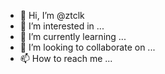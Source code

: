 - 👋 Hi, I’m @ztclk
- 👀 I’m interested in ...
- 🌱 I’m currently learning ...
- 💞️ I’m looking to collaborate on ...
- 📫 How to reach me ...

<!---
ztclk/ztclk is a ✨ special ✨ repository because its `README.md` (this file) appears on your GitHub profile.
You can click the Preview link to take a look at your changes.
--->
